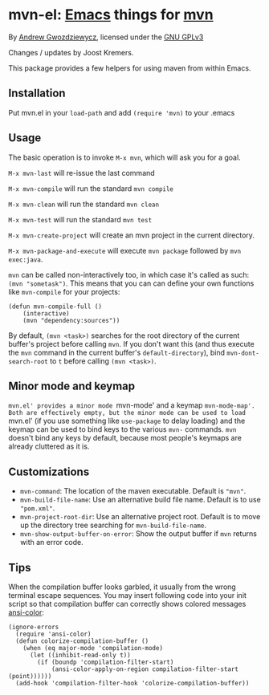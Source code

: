 # mvn-el: [Emacs][0] things for [mvn][1]

By [Andrew Gwozdziewycz](https://github.com/apg/mvn-el), licensed under the [GNU GPLv3][2]

Changes / updates by Joost Kremers.

This package provides a few helpers for using maven from within Emacs.

## Installation ##

Put mvn.el in your `load-path` and add `(require 'mvn)` to your .emacs

## Usage ##

The basic operation is to invoke `M-x mvn`, which will ask you for a goal.

`M-x mvn-last` will re-issue the last command

`M-x mvn-compile` will run the standard `mvn compile`

`M-x mvn-clean` will run the standard `mvn clean`

`M-x mvn-test` will run the standard `mvn test`

`M-x mvn-create-project` will create an mvn project in the current directory.

`M-x mvn-package-and-execute` will execute `mvn package` followed by `mvn exec:java`.

`mvn` can be called non-interactively too, in which case it's called as such: `(mvn "sometask")`. This means that you can can define your own functions like `mvn-compile` for your projects:

    (defun mvn-compile-full ()
        (interactive)
        (mvn "dependency:sources"))
        
By default, `(mvn <task>)` searches for the root directory of the current buffer's project before calling `mvn`. If you don't want this (and thus execute the `mvn` command in the current buffer's `default-directory`), bind `mvn-dont-search-root` to `t` before calling `(mvn <task>)`.

## Minor mode and keymap ##

`mvn.el' provides a minor mode `mvn-mode' and a keymap `mvn-mode-map'. Both are effectively empty, but the minor mode can be used to load `mvn.el' (if you use something like `use-package` to delay loading) and the keymap can be used to bind keys to the various `mvn-` commands. `mvn` doesn't bind any keys by default, because most people's keymaps are already cluttered as it is.

## Customizations ##

- `mvn-command`: The location of the maven executable. Default is `"mvn"`.
- `mvn-build-file-name`: Use an alternative build file name. Default is to use `"pom.xml"`.
- `mvn-project-root-dir`: Use an alternative project root. Default is to move up the directory tree searching for `mvn-build-file-name`.
- `mvn-show-output-buffer-on-error`: Show the output buffer if `mvn` returns with an error code. 

## Tips ##

When the compilation buffer looks garbled, it usually from the wrong terminal escape sequences.  You may insert following code into your init script so that compilation buffer can correctly shows colored messages [ansi-color][4]:

    (ignore-errors
      (require 'ansi-color)
      (defun colorize-compilation-buffer ()
        (when (eq major-mode 'compilation-mode)
          (let ((inhibit-read-only t))
            (if (boundp 'compilation-filter-start)
                (ansi-color-apply-on-region compilation-filter-start (point))))))
      (add-hook 'compilation-filter-hook 'colorize-compilation-buffer))

[0]: http://gnu.org/software/emacs
[1]: http://maven.apache.org
[2]: http://www.gnu.org/licenses/gpl.html
[3]: https://github.com/espenhw/malabar-mode
[4]: http://stackoverflow.com/questions/13397737/ansi-coloring-in-compilation-mode
